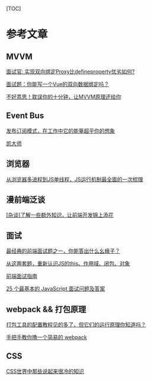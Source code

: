 [TOC]

# 参考文章
## MVVM
[面试官: 实现双向绑定Proxy比defineproperty优劣如何?](https://juejin.im/post/5acd0c8a6fb9a028da7cdfaf)

[面试题：你能写一个Vue的双向数据绑定吗？](https://juejin.im/post/5acc17cb51882555745a03f8)

[不好意思！耽误你的十分钟，让MVVM原理还给你](https://juejin.im/post/5abdd6f6f265da23793c4458)

## Event Bus
[发布订阅模式，在工作中它的能量超乎你的想象](https://juejin.im/post/5b125ad3e51d450688133f22)

[凯大师](https://github.com/KieSun/My-wheels/tree/master/Event)

## 浏览器
[从浏览器多进程到JS单线程，JS运行机制最全面的一次梳理](https://juejin.im/post/5a6547d0f265da3e283a1df7?utm_medium=fe&utm_source=weixinqun)
 
## 漫前端泛谈

[[杂谈]了解一些额外知识，让前端开发锦上添花](https://segmentfault.com/a/1190000015374552)

## 面试

[最经典的前端面试题之一，你能答出什么幺蛾子？](https://zhuanlan.zhihu.com/p/28946087)

[从这两套题，重新认识JS的this、作用域、闭包、对象](https://juejin.im/post/59aa71d56fb9a0248d24fae3?utm_source=wechat&from=singlemessage&isappinstalled=0)

[前端面试指南](https://zhuanlan.zhihu.com/p/25859524)

[25 个最基本的 JavaScript 面试问题及答案](http://web.jobbole.com/92323/)
 
## webpack && 打包原理
 
[打包工具的配置教程见的多了，但它们的运行原理你知道吗？](https://juejin.im/entry/5b223ebd518825748b569bda) 

[手把手教你撸一个简易的 webpack](https://zhuanlan.zhihu.com/p/37864523)

## CSS
[CSS世界中那些说起来很冷的知识](https://juejin.im/post/5b406f40e51d45194832b759)
